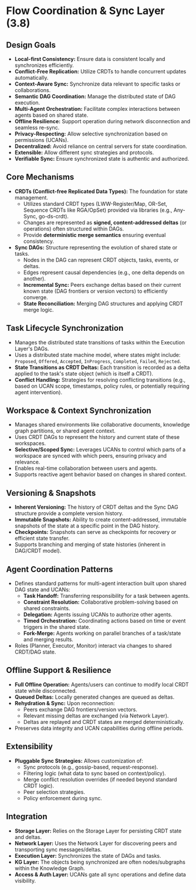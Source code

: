 # Flow Coordination & Sync Layer (3.8)

## Design Goals

*   **Local-first Consistency:** Ensure data is consistent locally and synchronizes efficiently.
*   **Conflict-Free Replication:** Utilize CRDTs to handle concurrent updates automatically.
*   **Context-Aware Sync:** Synchronize data relevant to specific tasks or collaborations.
*   **Semantic DAG Coordination:** Manage the distributed state of DAG execution.
*   **Multi-Agent Orchestration:** Facilitate complex interactions between agents based on shared state.
*   **Offline Resilience:** Support operation during network disconnection and seamless re-sync.
*   **Privacy-Respecting:** Allow selective synchronization based on permissions (UCANs).
*   **Decentralized:** Avoid reliance on central servers for state coordination.
*   **Extensible:** Allow different sync strategies and protocols.
*   **Verifiable Sync:** Ensure synchronized state is authentic and authorized.

## Core Mechanisms

*   **CRDTs (Conflict-free Replicated Data Types):** The foundation for state management.
    *   Utilizes standard CRDT types (LWW-Register/Map, OR-Set, Sequence CRDTs like RGA/OpSet) provided via libraries (e.g., Any-Sync, go-ds-crdt).
    *   Changes are represented as **signed, content-addressed deltas** (or operations) often structured within DAGs.
    *   Provide **deterministic merge semantics** ensuring eventual consistency.
*   **Sync DAGs:** Structure representing the evolution of shared state or tasks.
    *   Nodes in the DAG can represent CRDT objects, tasks, events, or deltas.
    *   Edges represent causal dependencies (e.g., one delta depends on another).
    *   **Incremental Sync:** Peers exchange deltas based on their current known state (DAG frontiers or version vectors) to efficiently converge.
    *   **State Reconciliation:** Merging DAG structures and applying CRDT merge logic.

## Task Lifecycle Synchronization

*   Manages the distributed state transitions of tasks within the Execution Layer's DAGs.
*   Uses a distributed state machine model, where states might include: `Proposed`, `Offered`, `Accepted`, `InProgress`, `Completed`, `Failed`, `Rejected`.
*   **State Transitions as CRDT Deltas:** Each transition is recorded as a delta applied to the task's state object (which is itself a CRDT).
*   **Conflict Handling:** Strategies for resolving conflicting transitions (e.g., based on UCAN scope, timestamps, policy rules, or potentially requiring agent intervention).

## Workspace & Context Synchronization

*   Manages shared environments like collaborative documents, knowledge graph partitions, or shared agent context.
*   Uses CRDT DAGs to represent the history and current state of these workspaces.
*   **Selective/Scoped Sync:** Leverages UCANs to control which parts of a workspace are synced with which peers, ensuring privacy and relevance.
*   Enables real-time collaboration between users and agents.
*   Supports reactive agent behavior based on changes in shared context.

## Versioning & Snapshots

*   **Inherent Versioning:** The history of CRDT deltas and the Sync DAG structure provide a complete version history.
*   **Immutable Snapshots:** Ability to create content-addressed, immutable snapshots of the state at a specific point in the DAG history.
*   **Checkpoints:** Snapshots can serve as checkpoints for recovery or efficient state transfer.
*   Supports branching and merging of state histories (inherent in DAG/CRDT model).

## Agent Coordination Patterns

*   Defines standard patterns for multi-agent interaction built upon shared DAG state and UCANs:
    *   **Task Handoff:** Transferring responsibility for a task between agents.
    *   **Constraint Resolution:** Collaborative problem-solving based on shared constraints.
    *   **Delegation:** Agents issuing UCANs to authorize other agents.
    *   **Timed Orchestration:** Coordinating actions based on time or event triggers in the shared state.
    *   **Fork-Merge:** Agents working on parallel branches of a task/state and merging results.
*   Roles (Planner, Executor, Monitor) interact via changes to shared CRDT/DAG state.

## Offline Support & Resilience

*   **Full Offline Operation:** Agents/users can continue to modify local CRDT state while disconnected.
*   **Queued Deltas:** Locally generated changes are queued as deltas.
*   **Rehydration & Sync:** Upon reconnection:
    *   Peers exchange DAG frontiers/version vectors.
    *   Relevant missing deltas are exchanged (via Network Layer).
    *   Deltas are replayed and CRDT states are merged deterministically.
*   Preserves data integrity and UCAN capabilities during offline periods.

## Extensibility

*   **Pluggable Sync Strategies:** Allows customization of:
    *   Sync protocols (e.g., gossip-based, request-response).
    *   Filtering logic (what data to sync based on context/policy).
    *   Merge conflict resolution overrides (if needed beyond standard CRDT logic).
    *   Peer selection strategies.
    *   Policy enforcement during sync.

## Integration

*   **Storage Layer:** Relies on the Storage Layer for persisting CRDT state and deltas.
*   **Network Layer:** Uses the Network Layer for discovering peers and transporting sync messages/deltas.
*   **Execution Layer:** Synchronizes the state of DAGs and tasks.
*   **KG Layer:** The objects being synchronized are often nodes/subgraphs within the Knowledge Graph.
*   **Access & Auth Layer:** UCANs gate all sync operations and define data visibility.
